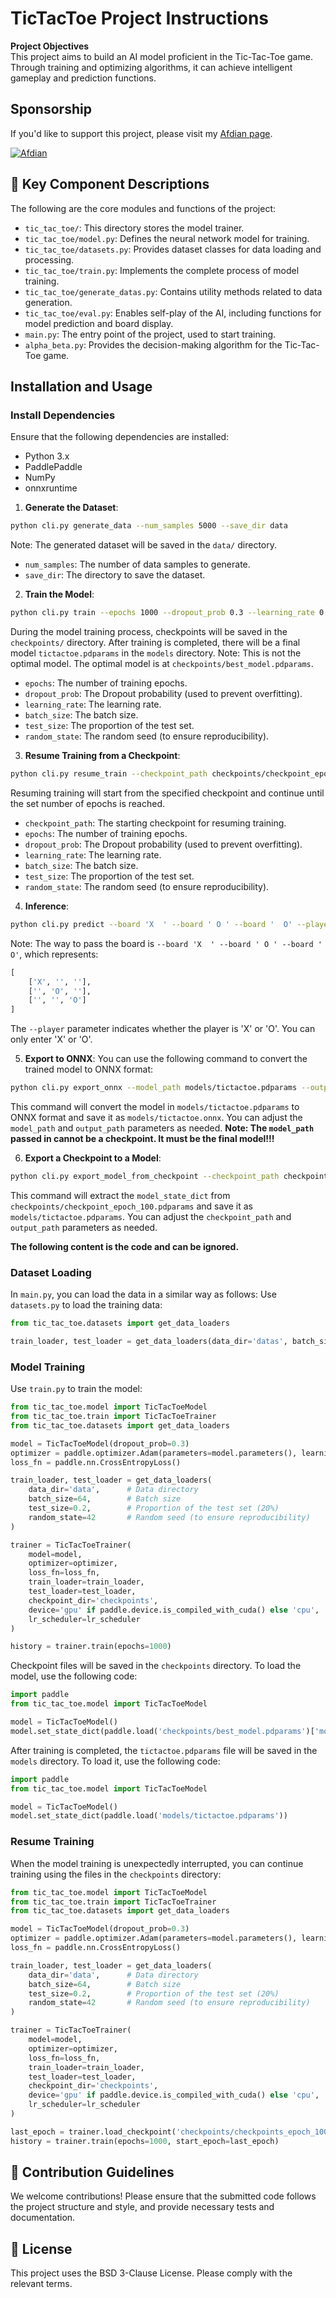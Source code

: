 # TicTacToe Project Instructions

**Project Objectives**  
This project aims to build an AI model proficient in the Tic-Tac-Toe game. Through training and optimizing algorithms, it can achieve intelligent gameplay and prediction functions.

## Sponsorship
If you'd like to support this project, please visit my [Afdian page](https://afdian.com/a/thzsen).

[![Afdian](https://pic1.afdiancdn.com/static/img/welcome/button-sponsorme.png)](https://afdian.com/a/thzsen)

## 📁 Key Component Descriptions

The following are the core modules and functions of the project:
- `tic_tac_toe/`: This directory stores the model trainer.
- `tic_tac_toe/model.py`: Defines the neural network model for training.
- `tic_tac_toe/datasets.py`: Provides dataset classes for data loading and processing.
- `tic_tac_toe/train.py`: Implements the complete process of model training.
- `tic_tac_toe/generate_datas.py`: Contains utility methods related to data generation.
- `tic_tac_toe/eval.py`: Enables self-play of the AI, including functions for model prediction and board display.
- `main.py`: The entry point of the project, used to start training.
- `alpha_beta.py`: Provides the decision-making algorithm for the Tic-Tac-Toe game.

## Installation and Usage

### Install Dependencies
Ensure that the following dependencies are installed:
- Python 3.x
- PaddlePaddle
- NumPy
- onnxruntime

1. **Generate the Dataset**:
```bash
python cli.py generate_data --num_samples 5000 --save_dir data
```
Note: The generated dataset will be saved in the `data/` directory.
- `num_samples`: The number of data samples to generate.
- `save_dir`: The directory to save the dataset.

2. **Train the Model**:
```bash
python cli.py train --epochs 1000 --dropout_prob 0.3 --learning_rate 0.001 --batch_size 64 --test_size 0.2 --random_state 42
```
During the model training process, checkpoints will be saved in the `checkpoints/` directory.
After training is completed, there will be a final model `tictactoe.pdparams` in the `models` directory. Note: This is not the optimal model. The optimal model is at `checkpoints/best_model.pdparams`.
- `epochs`: The number of training epochs.
- `dropout_prob`: The Dropout probability (used to prevent overfitting).
- `learning_rate`: The learning rate.
- `batch_size`: The batch size.
- `test_size`: The proportion of the test set.
- `random_state`: The random seed (to ensure reproducibility).

3. **Resume Training from a Checkpoint**:
```bash
python cli.py resume_train --checkpoint_path checkpoints/checkpoint_epoch_100.pdparams --epochs 1000 --dropout_prob 0.3 --learning_rate 0.001 --batch_size 64 --test_size 0.2 --random_state 42
```
Resuming training will start from the specified checkpoint and continue until the set number of epochs is reached.
- `checkpoint_path`: The starting checkpoint for resuming training.
- `epochs`: The number of training epochs.
- `dropout_prob`: The Dropout probability (used to prevent overfitting).
- `learning_rate`: The learning rate.
- `batch_size`: The batch size.
- `test_size`: The proportion of the test set.
- `random_state`: The random seed (to ensure reproducibility).

4. **Inference**:
```bash
python cli.py predict --board 'X  ' --board ' O ' --board '  O' --player X --model_path checkpoints/best_model.pdparams --difficulty 3
```
Note: The way to pass the board is `--board 'X  ' --board ' O ' --board '  O'`, which represents:
```python
[
    ['X', '', ''],
    ['', 'O', ''],
    ['', '', 'O']
]
```
The `--player` parameter indicates whether the player is 'X' or 'O'. You can only enter 'X' or 'O'.

5. **Export to ONNX**:
You can use the following command to convert the trained model to ONNX format:
```bash
python cli.py export_onnx --model_path models/tictactoe.pdparams --output_path models/tictactoe.onnx
```
This command will convert the model in `models/tictactoe.pdparams` to ONNX format and save it as `models/tictactoe.onnx`. You can adjust the `model_path` and `output_path` parameters as needed.
**Note: The `model_path` passed in cannot be a checkpoint. It must be the final model!!!**

6. **Export a Checkpoint to a Model**:
```bash
python cli.py export_model_from_checkpoint --checkpoint_path checkpoints/checkpoint_epoch_100.pdparams --output_path models/tictactoe.pdparams
```
This command will extract the `model_state_dict` from `checkpoints/checkpoint_epoch_100.pdparams` and save it as `models/tictactoe.pdparams`. You can adjust the `checkpoint_path` and `output_path` parameters as needed.

**The following content is the code and can be ignored.**

### Dataset Loading
In `main.py`, you can load the data in a similar way as follows:
Use `datasets.py` to load the training data:
```python
from tic_tac_toe.datasets import get_data_loaders

train_loader, test_loader = get_data_loaders(data_dir='datas', batch_size=64)
```

### Model Training
Use `train.py` to train the model:
```python
from tic_tac_toe.model import TicTacToeModel
from tic_tac_toe.train import TicTacToeTrainer
from tic_tac_toe.datasets import get_data_loaders

model = TicTacToeModel(dropout_prob=0.3)
optimizer = paddle.optimizer.Adam(parameters=model.parameters(), learning_rate=0.001)
loss_fn = paddle.nn.CrossEntropyLoss()

train_loader, test_loader = get_data_loaders(
    data_dir='data',      # Data directory
    batch_size=64,        # Batch size
    test_size=0.2,        # Proportion of the test set (20%)
    random_state=42       # Random seed (to ensure reproducibility)
)

trainer = TicTacToeTrainer(
    model=model,
    optimizer=optimizer,
    loss_fn=loss_fn,
    train_loader=train_loader,
    test_loader=test_loader,
    checkpoint_dir='checkpoints',
    device='gpu' if paddle.device.is_compiled_with_cuda() else 'cpu',
    lr_scheduler=lr_scheduler
)

history = trainer.train(epochs=1000)

```
Checkpoint files will be saved in the `checkpoints` directory. To load the model, use the following code:
```python
import paddle
from tic_tac_toe.model import TicTacToeModel

model = TicTacToeModel()
model.set_state_dict(paddle.load('checkpoints/best_model.pdparams')['model_state_dict'])
```
After training is completed, the `tictactoe.pdparams` file will be saved in the `models` directory. To load it, use the following code:
```python
import paddle
from tic_tac_toe.model import TicTacToeModel

model = TicTacToeModel()
model.set_state_dict(paddle.load('models/tictactoe.pdparams'))
```

### Resume Training
When the model training is unexpectedly interrupted, you can continue training using the files in the `checkpoints` directory:
```python
from tic_tac_toe.model import TicTacToeModel
from tic_tac_toe.train import TicTacToeTrainer
from tic_tac_toe.datasets import get_data_loaders

model = TicTacToeModel(dropout_prob=0.3)
optimizer = paddle.optimizer.Adam(parameters=model.parameters(), learning_rate=0.001)
loss_fn = paddle.nn.CrossEntropyLoss()

train_loader, test_loader = get_data_loaders(
    data_dir='data',      # Data directory
    batch_size=64,        # Batch size
    test_size=0.2,        # Proportion of the test set (20%)
    random_state=42       # Random seed (to ensure reproducibility)
)

trainer = TicTacToeTrainer(
    model=model,
    optimizer=optimizer,
    loss_fn=loss_fn,
    train_loader=train_loader,
    test_loader=test_loader,
    checkpoint_dir='checkpoints',
    device='gpu' if paddle.device.is_compiled_with_cuda() else 'cpu',
    lr_scheduler=lr_scheduler
)

last_epoch = trainer.load_checkpoint('checkpoints/checkpoints_epoch_100.pdparams')
history = trainer.train(epochs=1000, start_epoch=last_epoch)

```

## 📌 Contribution Guidelines
We welcome contributions! Please ensure that the submitted code follows the project structure and style, and provide necessary tests and documentation.

## 📄 License
This project uses the BSD 3-Clause License. Please comply with the relevant terms.